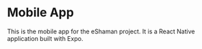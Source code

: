 # Mobile App

This is the mobile app for the eShaman project. It is a React Native application built with Expo.
